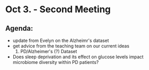 # Oct 3. - Second Meeting

## Agenda: 
- update from Evelyn on the Alzheimr's dataset
- get advice from the teaching team on our current ideas
   1) PD/Alzheimer's (?) Dataset
- Does sleep deprivation and its effect on glucose levels impact microbiome diversity within PD patients?
